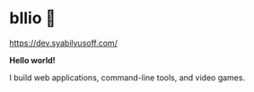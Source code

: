 # bllio 💫

https://dev.syabilyusoff.com/

**Hello world!**

I build web applications, command-line tools, and video games.

